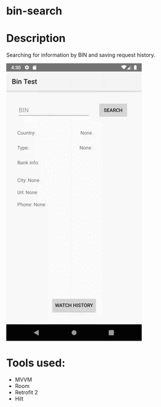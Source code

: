 # bin-search
# Description

Searching for information by BIN and saving request history. 

![](https://github.com/cooledMonkey/bin-search/blob/main/bin-for-gif.gif)

# Tools used:
- MVVM
- Room
- Retrofit 2
- Hilt
